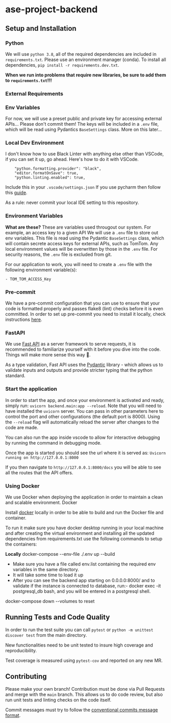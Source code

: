 # ase-project-backend

## Setup and Installation

### Python

We will use `python 3.8`, all of the required dependencies are included in `requirements.txt`.
Please use an environment manager (conda).
To install all dependencies, `pip install -r requirements.dev.txt`.

**When we run into problems that require new libraries, be sure to add them to `requirements.txt`!!!**

### External Requirements

### Env Variables
For now, we will use a preset public and private key for accessing external APIs... Please don't commit them!
The keys will be included in a `.env` file, which will be read using Pydantics `BaseSettings` class. More on this later...

### Local Dev Environment
I don't know how to use Black Linter with anything else other than VSCode, if you can set it up, go ahead.
Here's how to do it with VSCode.
```
    "python.formatting.provider": "black",
    "editor.formatOnSave": true,
    "python.linting.enabled": true,
```
Include this in your `.vscode/settings.json`
If you use pycharm then follow this [guide](https://black.readthedocs.io/en/stable/editor_integration.html#pycharm-intellij-idea).

As a rule: never commit your local IDE setting to this repository.


### Environment Variables
**What are these?**
These are variables used througout our system. For example, an access key to a given API
We will use a `.env` file to store out env variables. This file is read using the Pydantic `BaseSettings` class, which will contain secrete access keys for external APIs, such as TomTom. Any local environment values will be overwritten by those in the `.env` file.
For security reasons, the `.env` file is excluded from git.

For our application to work, you will need to create a `.env` file with the following environment variable(s):

    - TOM_TOM_ACCESS_Key


### Pre-commit

We have a pre-commit configuration that you can use to ensure that your code is formatted properly and passes flake8 (lint) checks before it is even committed. In order to set up pre-commit you need to install it locally, check instructions [here](https://pre-commit.com/#intro).

### FastAPI

We use [Fast API](https://fastapi.tiangolo.com/) as a server framework to serve requests, it is recommended to familiarize yourself with it before you dive into the code. Things will make more sense this way 🙂.

As a type validation, Fast API uses the [Pydantic](https://pydantic-docs.helpmanual.io/) library - which allows us to validate inputs and outputs and provide stricter typing that the python standard.

### Start the application

In order to start the app, and once your environment is activated and ready, simply run: `uvicorn backend.main:app --reload`. Note that you will need to have installed the `uvicorn` server. You can pass in other parameters here to control the port and other configurations (the default port is 8000). Using the `--reload` flag will automatically reload the server after changes to the code are made.

You can also run the app inside vscode to allow for interactive debugging by running the command in debugging mode.

Once the app is started you should see the url where it is served as:
`Uvicorn running on http://127.0.0.1:8000`

If you then navigate to `http://127.0.0.1:8000/docs` you will be able to see all the routes that the API offers.

### Using Docker

We use Docker when deploying the application in order to maintain a clean and scalable environment. Docker

Install [docker](https://docs.docker.com/get-docker/) locally in order to be able to build and run the Docker file and container.

To run it make sure you have docker desktop running in your local machine and after creating the virtual environment and installing all the updated dependencies from requirements.txt use the following commands to setup the containers:

**Locally**
docker-compose --env-file ./.env up --build
- Make sure you have a file called env.list containing the required env variables in the same directory.
- It will take some time to load it up
- After you can see the backend app starting on 0.0.0.0:8000/
and to validate if the instance is connected to database, run:-
docker exec -it postgresql_db bash,
and you will be entered in a postgresql shell.

docker-compose down --volumes 
to reset


## Running Tests and Code Quality

In order to run the test suite you can call `pytest` or `python -m unittest discover test` from the main directory.

New functionalities need to be unit tested to insure high coverage and reproducibility.

Test coverage is measured using `pytest-cov` and reported on any new MR.

## Contributing
Please make your own branch!
Contribution must be done via Pull Requests and merge with the `main` branch. This allows us to do code review, but also run unit tests and linting checks on the code itself.

Commit messages must try to follow the [conventional commits message format](https://www.conventionalcommits.org/en/v1.0.0-beta.2/).
